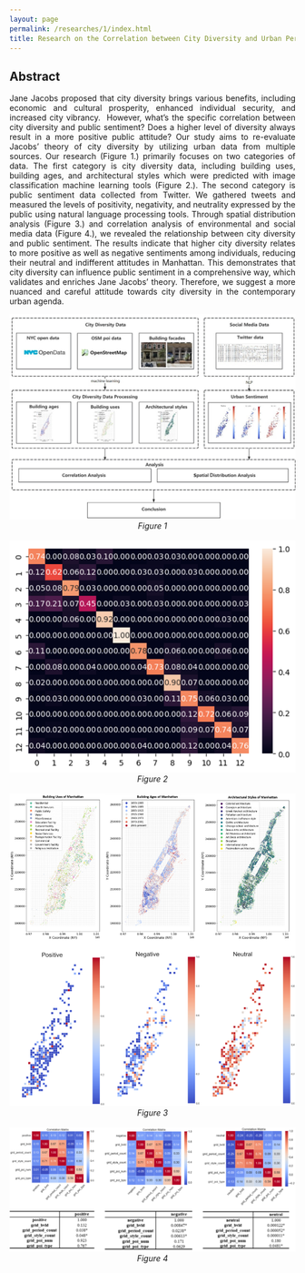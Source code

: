 ```yaml
---
layout: page
permalink: /researches/1/index.html
title: Research on the Correlation between City Diversity and Urban Perception
---
```


## Abstract

<p style="text-align: justify;">
Jane Jacobs proposed that city diversity brings various benefits, including economic and cultural prosperity, enhanced individual security, and increased city vibrancy.  However, what’s the specific correlation between city diversity and public sentiment? Does a higher level of diversity always result in a more positive public attitude? Our study aims to re-evaluate Jacobs’ theory of city diversity by utilizing urban data from multiple sources. Our research (Figure 1.) primarily focuses on two categories of data. The first category is city diversity data, including building uses, building ages, and architectural styles which were predicted with image classification machine learning tools (Figure 2.). The second category is public sentiment data collected from Twitter. We gathered tweets and measured the levels of positivity, negativity, and neutrality expressed by the public using natural language processing tools. Through spatial distribution analysis (Figure 3.) and correlation analysis of environmental and social media data (Figure 4.), we revealed the relationship between city diversity and public sentiment. The results indicate that higher city diversity relates to more positive as well as negative sentiments among individuals, reducing their neutral and indifferent attitudes in Manhattan. This demonstrates that city diversity can influence public sentiment in a comprehensive way, which validates and enriches Jane Jacobs’ theory. Therefore, we suggest a more nuanced and careful attitude towards city diversity in the contemporary urban agenda. 
</p>

<center>
<img src="/researches/1/a1.jpg">
<em>Figure 1</em>
<br><br>

<img src="/researches/1/a2.png">
<em>Figure 2</em>
<br><br>

<img src="/researches/1/a3.png">
<em>Figure 3</em>
<br><br>

<img src="/researches/1/a4.png">
<em>Figure 4</em>
<br><br>

</center>
